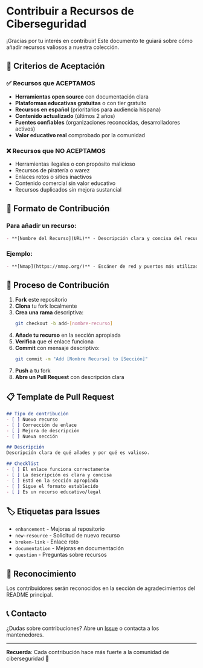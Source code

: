 # Contribuir a Recursos de Ciberseguridad

¡Gracias por tu interés en contribuir! Este documento te guiará sobre cómo añadir recursos valiosos a nuestra colección.

## 🎯 Criterios de Aceptación

### ✅ Recursos que ACEPTAMOS

- **Herramientas open source** con documentación clara
- **Plataformas educativas gratuitas** o con tier gratuito
- **Recursos en español** (prioritarios para audiencia hispana)
- **Contenido actualizado** (últimos 2 años)
- **Fuentes confiables** (organizaciones reconocidas, desarrolladores activos)
- **Valor educativo real** comprobado por la comunidad

### ❌ Recursos que NO ACEPTAMOS

- Herramientas ilegales o con propósito malicioso
- Recursos de piratería o warez
- Enlaces rotos o sitios inactivos
- Contenido comercial sin valor educativo
- Recursos duplicados sin mejora sustancial

## 📝 Formato de Contribución

### Para añadir un recurso:

```markdown
- **[Nombre del Recurso](URL)** - Descripción clara y concisa del recurso (máximo 100 caracteres)
```

### Ejemplo:
```markdown
- **[Nmap](https://nmap.org/)** - Escáner de red y puertos más utilizado en pentesting
```

## 🔄 Proceso de Contribución

1. **Fork** este repositorio
2. **Clona** tu fork localmente
3. **Crea una rama** descriptiva:
   ```bash
   git checkout -b add-[nombre-recurso]
   ```
4. **Añade tu recurso** en la sección apropiada
5. **Verifica** que el enlace funciona
6. **Commit** con mensaje descriptivo:
   ```bash
   git commit -m "Add [Nombre Recurso] to [Sección]"
   ```
7. **Push** a tu fork
8. **Abre un Pull Request** con descripción clara

## 📋 Template de Pull Request

```markdown
## Tipo de contribución
- [ ] Nuevo recurso
- [ ] Corrección de enlace
- [ ] Mejora de descripción
- [ ] Nueva sección

## Descripción
Descripción clara de qué añades y por qué es valioso.

## Checklist
- [ ] El enlace funciona correctamente
- [ ] La descripción es clara y concisa
- [ ] Está en la sección apropiada
- [ ] Sigue el formato establecido
- [ ] Es un recurso educativo/legal
```

## 🏷️ Etiquetas para Issues

- `enhancement` - Mejoras al repositorio
- `new-resource` - Solicitud de nuevo recurso
- `broken-link` - Enlace roto
- `documentation` - Mejoras en documentación
- `question` - Preguntas sobre recursos

## 🌟 Reconocimiento

Los contribuidores serán reconocidos en la sección de agradecimientos del README principal.

## 📞 Contacto

¿Dudas sobre contribuciones? Abre un [Issue](../../issues) o contacta a los mantenedores.

---

**Recuerda**: Cada contribución hace más fuerte a la comunidad de ciberseguridad 🔐
